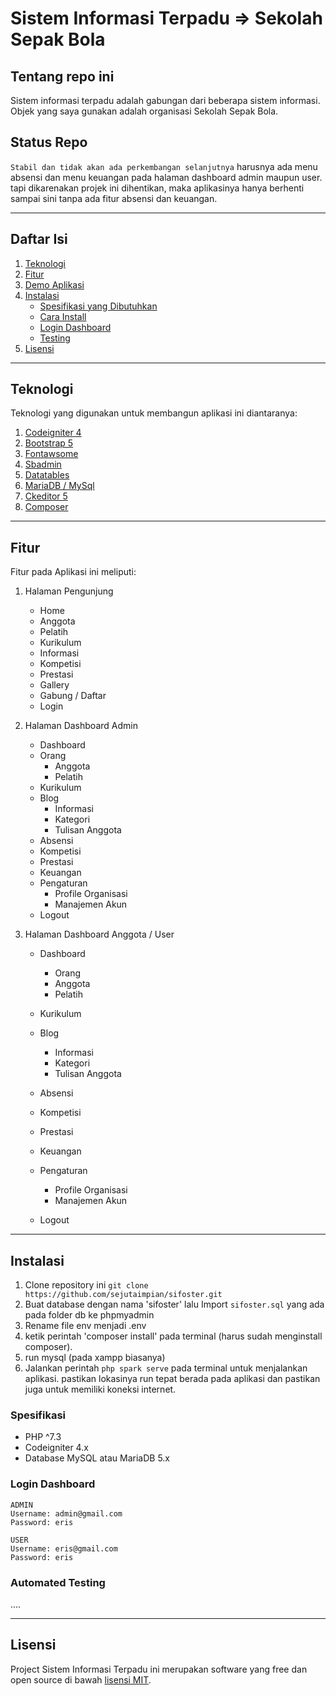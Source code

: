 # Sistem Informasi Terpadu => Sekolah Sepak Bola

## Tentang repo ini

Sistem informasi terpadu adalah gabungan dari beberapa sistem informasi. Objek yang saya gunakan adalah organisasi Sekolah Sepak Bola.

## Status Repo

`Stabil dan tidak akan ada perkembangan selanjutnya`
harusnya ada menu absensi dan menu keuangan pada halaman dashboard admin maupun user. tapi dikarenakan projek ini dihentikan, maka aplikasinya hanya berhenti sampai sini tanpa ada fitur absensi dan keuangan.

<hr>

## Daftar Isi

1. [Teknologi](#teknologi)
2. [Fitur](#fitur)
3. [Demo Aplikasi](#demo-aplikasi)
4. [Instalasi](#instalasi)
   - [Spesifikasi yang Dibutuhkan](#spesifikasi)
   - [Cara Install](#cara-install)
   - [Login Dashboard](#cara-install)
   - [Testing](#automated-testing)
5. [Lisensi](#license)

<hr>

## Teknologi

Teknologi yang digunakan untuk membangun aplikasi ini diantaranya:

1. [Codeigniter 4](https://codeigniter.com/)
2. [Bootstrap 5](https://getbootstrap.com/)
3. [Fontawsome](https://fontawesome.com/)
4. [Sbadmin](https://github.com/startbootstrap/startbootstrap-sb-admin)
5. [Datatables](https://datatables.net/)
6. [MariaDB / MySql](https://mariadb.org/)
7. [Ckeditor 5](https://ckeditor.com/)
8. [Composer](https://getcomposer.org/)

<hr>

## Fitur

Fitur pada Aplikasi ini meliputi:

1. Halaman Pengunjung

   - Home
   - Anggota
   - Pelatih
   - Kurikulum
   - Informasi
   - Kompetisi
   - Prestasi
   - Gallery
   - Gabung / Daftar
   - Login

2. Halaman Dashboard Admin

   - Dashboard
   - Orang
     - Anggota
     - Pelatih
   - Kurikulum
   - Blog
     - Informasi
     - Kategori
     - Tulisan Anggota
   - Absensi
   - Kompetisi
   - Prestasi
   - Keuangan
   - Pengaturan
     - Profile Organisasi
     - Manajemen Akun
   - Logout

3. Halaman Dashboard Anggota / User

   - Dashboard

     - Orang
     - Anggota
     - Pelatih

   - Kurikulum
   - Blog

     - Informasi
     - Kategori
     - Tulisan Anggota

   - Absensi
   - Kompetisi
   - Prestasi
   - Keuangan
   - Pengaturan

     - Profile Organisasi
     - Manajemen Akun

   - Logout

<hr>

## Instalasi

1. Clone repository ini `git clone https://github.com/sejutaimpian/sifoster.git`
2. Buat database dengan nama 'sifoster' lalu Import `sifoster.sql` yang ada pada folder db ke phpmyadmin
3. Rename file env menjadi .env
4. ketik perintah 'composer install' pada terminal (harus sudah menginstall composer).
5. run mysql (pada xampp biasanya)
6. Jalankan perintah `php spark serve` pada terminal untuk menjalankan aplikasi. pastikan lokasinya run tepat berada pada aplikasi dan pastikan juga untuk memiliki koneksi internet.

### Spesifikasi

- PHP ^7.3
- Codeigniter 4.x
- Database MySQL atau MariaDB 5.x

### Login Dashboard

```
ADMIN
Username: admin@gmail.com
Password: eris

USER
Username: eris@gmail.com
Password: eris
```

### Automated Testing

....

<hr>

## Lisensi

Project Sistem Informasi Terpadu ini merupakan software yang free dan open source di bawah [lisensi MIT](LICENSE).

